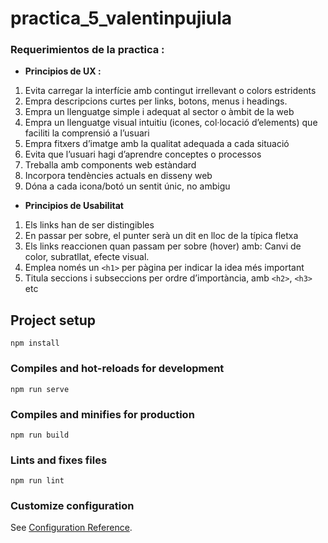 # practica_5_valentinpujiula

### Requerimientos de la practica :

- **Principios de UX :**

1. Evita carregar la interfície amb contingut irrellevant o colors estridents
1. Empra descripcions curtes per links, botons, menus i headings.
1. Empra un llenguatge simple i adequat al sector o àmbit de la web
1. Empra un llenguatge visual intuitiu (icones, col·locació d’elements) que faciliti la comprensió a l’usuari
1. Empra fitxers d’imatge amb la qualitat adequada a cada situació
1. Evita que l’usuari hagi d’aprendre conceptes o processos
1. Treballa amb components web estàndard
1. Incorpora tendències actuals en disseny web
1. Dóna a cada icona/botó un sentit únic, no ambigu

- **Principios de Usabilitat** 

1. Els links han de ser distingibles
1. En passar per sobre, el punter serà un dit en lloc de la típica fletxa
1. Els links reaccionen  quan passam per sobre (hover) amb: Canvi de color, subratllat, efecte visual. 
1. Emplea només un `<h1>` per pàgina per indicar la idea més important  
1. Titula seccions i subseccions per ordre d’importància, amb `<h2>`, `<h3>` etc




## Project setup
```
npm install
```

### Compiles and hot-reloads for development
```
npm run serve
```

### Compiles and minifies for production
```
npm run build
```

### Lints and fixes files
```
npm run lint
```

### Customize configuration
See [Configuration Reference](https://cli.vuejs.org/config/).
